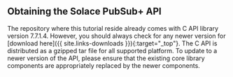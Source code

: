 
## Obtaining the Solace PubSub+ API

The repository where this tutorial reside already comes with C API library version 7.7.1.4. However, you should always check for any newer version for [download here]({{ site.links-downloads }}){:target="_top"}. The C API is distributed as a gzipped tar file for all supported platform. To update to a newer version of the API, please ensure that the existing core library components are appropriately replaced by the newer components.
